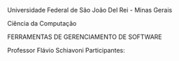 Universidade Federal de São João Del Rei - Minas Gerais

  Ciência da Computação
 
FERRAMENTAS DE GERENCIAMENTO DE SOFTWARE 

Professor Flávio Schiavoni
Participantes:




